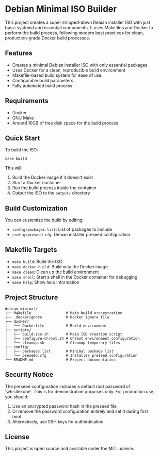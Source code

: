# Debian Minimal ISO Builder

This project creates a super stripped-down Debian installer ISO with just basic systemd and essential components. It uses Makefiles and Docker to perform the build process, following modern best practices for clean, production-grade Docker build processes.

## Features

- Creates a minimal Debian installer ISO with only essential packages
- Uses Docker for a clean, reproducible build environment
- Makefile-based build system for ease of use
- Configurable build parameters
- Fully automated build process

## Requirements

- Docker
- GNU Make
- Around 10GB of free disk space for the build process

## Quick Start

To build the ISO:

```bash
make build
```

This will:
1. Build the Docker image if it doesn't exist
2. Start a Docker container
3. Run the build process inside the container
4. Output the ISO to the `output/` directory

## Build Customization

You can customize the build by editing:

- `config/packages.list`: List of packages to include
- `config/preseed.cfg`: Debian installer preseed configuration

## Makefile Targets

- `make build`: Build the ISO
- `make docker-build`: Build only the Docker image
- `make clean`: Clean up the build environment
- `make shell`: Start a shell in the Docker container for debugging
- `make help`: Show help information

## Project Structure

```
debian-minimal/
├── Makefile                # Main build orchestration
├── .dockerignore           # Docker ignore file
├── docker/
│   └── Dockerfile          # Build environment
├── scripts/
│   ├── build-iso.sh        # Main ISO creation script
│   ├── configure-chroot.sh # Chroot environment configuration
│   └── cleanup.sh          # Cleanup temporary files
├── config/
│   ├── packages.list       # Minimal package list
│   └── preseed.cfg         # Installer preseed configuration
└── README.md               # Project documentation
```

## Security Notice

The preseed configuration includes a default root password of 'whistlekube'. This is for demonstration purposes only. For production use, you should:

1. Use an encrypted password hash in the preseed file
2. Or remove the password configuration entirely and set it during first boot
3. Alternatively, use SSH keys for authentication

## License

This project is open source and available under the MIT License.
